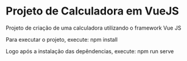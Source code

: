 # Projeto de Calculadora em VueJS

Projeto de criação de uma calculadora utilizando o framework Vue JS

Para executar o projeto, execute: npm install

Logo após a instalação das depêndencias, execute: npm run serve
